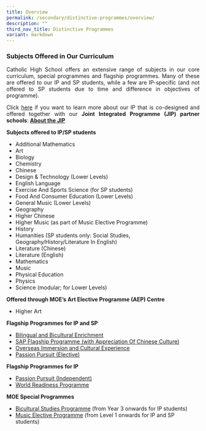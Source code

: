 ```yaml
---
title: Overview
permalink: /secondary/distinctive-programmes/overview/
description: ""
third_nav_title: Distinctive Programmes
variant: markdown
---
```

### Subjects Offered in Our Curriculum
<style>
p {text-align: justify;}
</style>
Catholic High School offers an extensive range of&nbsp;subjects in our core curriculum, special programmes and flagship programmes. Many of these are offered to our IP and SP students, while a few are IP-specific (and not offered to SP students due to time and difference in objectives of programme).

Click&nbsp;[here](/dual-track-curriculum/Integrated-Programme/overview/)&nbsp;if you want to learn more about our IP that is co-designed and offered together with our&nbsp;**Joint Integrated&nbsp;Programme&nbsp;(JIP) partner schools**:&nbsp;**[About the JIP](/dual-track-curriculum/Integrated-Programme/overview/)**

**Subjects offered to IP/SP students**&nbsp;

*   Additional Mathematics
*   Art
*   Biology
*   Chemistry
*   Chinese
*   Design &amp; Technology (Lower Levels)
*   English Language
*   Exercise And Sports Science (for SP students)
*   Food And Consumer Education (Lower Levels)
*   General Music (Lower Levels)
*   Geography
*   Higher Chinese
*   Higher Music (as part of Music Elective Programme)
*   History
*   Humanities (SP students only: Social Studies, Geography/History/Literature In English)
*   Literature (Chinese)
*   Literature&nbsp;(English)
*   Mathematics
*   Music
*   Physical Education
*   Physics
*   Science (modular; for Lower Levels)

**Offered through MOE’s Art Elective Programme (AEP) Centre**

*   Higher Art

**Flagship Programmes for IP and SP**

*   [Bilingual and Bicultural Enrichment](/secondary/Distinctive-Programmes/bilingual-and-bicultural-education/)
*   [SAP Flagship Programme (with&nbsp;Appreciation Of Chinese Culture)](/secondary/Distinctive-Programmes/sap-flagship-programme/)
*   [Overseas Immersion and Cultural Experience](/secondary/Distinctive-Programmes/overseas-immersion-and-cultural-experience/)
*   [Passion Pursuit (Elective)](/secondary/distinctive-programmes/passion-pursuit/elective/)

**Flagship Programmes for IP**

*   [Passion Pursuit (Independent)](/secondary/Distinctive-Programmes/passion-pursuit/independent/)
*   [World Readiness Programme](/secondary/Distinctive-Programmes/world-readiness-programme/)

**MOE Special Programmes**

*   [Bicultural Studies Programme](/secondary/Talent-Development/bicultural-studies-programme/)&nbsp;(from Year 3 onwards for IP students)
*   [Music Elective Programme](/secondary/Talent-Development/music-elective-programme/)&nbsp;(from Level 1 onwards for IP and SP students)